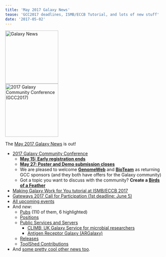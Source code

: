 ```yaml
---
title: 'May 2017 Galaxy News'
tease: 'GCC2017 deadlines, ISMB/ECCB Tutorial, and lots of new stuff'
date: '2017-05-02'
---
```

<div class='right'><a href='/galaxy-updates/2017-05/'><img src="/images/galaxy-logos/GalaxyNews.png" alt="Galaxy News" width="170" /></a><br />
<a href="https://gcc2017.sciencesconf.org/"><img src='/src/images/logos/gcc2017-logo-300.png' alt='2017 Galaxy Community Conference (GCC2017)' width="170" /></a>
</div>

The [May 2017 Galaxy News](/galaxy-updates/2017-05/) is out!  

* [2017 Galaxy Community Conference](/galaxy-updates/2017-05/#2017-galaxy-community-conference)
  * **[May 15: Early registration ends](/galaxy-updates/2017-05/#early-registration-closes-may-15)**
  * **[May 27: Poster and Demo submission closes](/galaxy-updates/2017-05/#poster-and-demo-submission-closes-may-27)**
  * We are pleased to welcome **[GenomeWeb](/galaxy-updates/2017-05/#genomeweb)** and **[BioTeam](/galaxy-updates/2017-05/#bioteam)** as returning GCC sponsors (and they both have offers for the Galaxy community)
  *  Got a topic you want to discuss with the community?  **Create a [Birds of a Feather](/galaxy-updates/2017-05/#gcc2017-call-for-bofs-)**
* [Making Galaxy Work for You tutorial at ISMB/ECCB 2017](/galaxy-updates/2017-05/#galaxy-tutorial-ismb-eccb-2017)
* [Gateways 2017 Call for Participation (1st deadline: June 5)](/galaxy-updates/2017-05/#gateways-2017-call-for-participation-1st-deadline-june-5-)
* [All upcoming events](/galaxy-updates/2017-05/#all-upcoming-events)
* And *new*:
  * [Pubs](/galaxy-updates/2017-05/#new-publications) (110 of them, 6 highlighted)
  * [Positions](/galaxy-updates/2017-05/#who-s-hiring)
  * [Public Services and Servers](/galaxy-updates/2017-05/#public-galaxy-server-news)
    * [CLIMB: UK Galaxy Service for microbial researchers](/galaxy-updates/2017-05/#united-kingdom-climb)
    * [Antigen Receptor Galaxy (ARGalaxy)](/galaxy-updates/2017-05/#antigen-receptor-galaxy-argalaxy-)
  * [Releases](/galaxy-updates/2017-05/#releases)
  * [ToolShed Contributions](/galaxy-updates/2017-05/#toolshed-contributions)
* And [some pretty cool other news too](/galaxy-updates/2017-05/#other-news).
